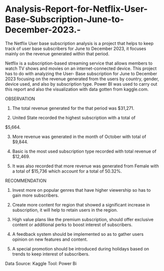 # Analysis-Report-for-Netflix-User-Base-Subscription-June-to-December-2023.-
The Netflix User base subscription analysis is a project that helps to keep track of user base subscribers for June to December 2023, it focuses mainly on the revenue generated within that period.

Netflix is a subscription-based streaming service that allows members to watch TV shows and movies on an internet-connected device. This project has to do with analyzing the User- Base subscription for June to December 2023 focusing on the revenue generated from the users by country, gender, device used, and also by subscription type. Power BI was used to carry out this report and also the visualization with data gotten from kaggle.com.  

OBSERVATION

1) The total revenue generated for the that period was $31,271.

2) United State recorded the highest subscription with a total of

$5,664.

3) More revenue was generated in the month of October with total of $9,844.

4) Basic is the most used subscription type recorded with total revenue of $12,469.

5) It was also recorded that more revenue was generated from Female with a total of $15,736 which account for a total of 50.32%.

RECOMMENDATION

1) Invest more on popular genres that have higher viewership so has to gain more subscribers.

2) Create more content for region that showed a significant increase in subscription, it will help to retain users in the region.

3) High value plans like the premium subscription, should offer exclusive content or additional perks to boost interest of subscribers.

4) A feedback system should be implemented so as to gather users opinion on new features and content.

5) A special promotion should be introduced during holidays based on trends to keep interest of subscribers.

Data Source: Kaggle
Tool: Power Bi
